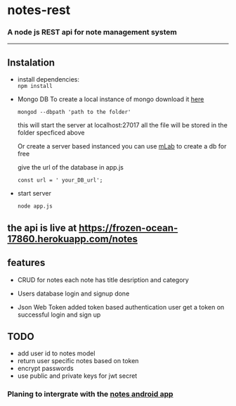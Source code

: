 # notes-rest
### A node js REST api for note management system
---
## Instalation

* install dependencies:<br>
  `npm install`

* Mongo DB
  To create a local instance of mongo download it [here](https://www.mongodb.com/)<br>
  
  `mongod --dbpath 'path to the folder'` <br>

  this will start the server at localhost:27017 all the file will be stored in the folder specficed above

  Or create a server based instanced 
  you can use [mLab](https://mlab.com/home) to create a db for free

  give the url of the database in app.js <br>
  
  `const url = ' your_DB_url';`

* start server <br>

  `node app.js`


the api is live at https://frozen-ocean-17860.herokuapp.com/notes
---
## features

* CRUD for notes
    each note has title desription and category

* Users database
    login and signup done

* Json Web Token 
    added token based authentication 
    user get a token on successful login and sign up


## TODO
* add user id to notes model
* return user specific notes based on token 
* encrypt passwords
* use public and private keys for jwt secret 

### Planing to intergrate with the [notes android app](https://github.com/nishant-nimbare/Notes) 
